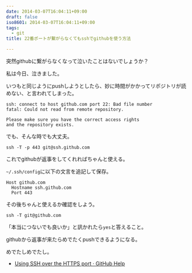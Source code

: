 ```yaml
---
date: 2014-03-07T16:04:11+09:00
draft: false
iso8601: 2014-03-07T16:04:11+09:00
tags:
  - git
title: 22番ポートが繋がらなくてもsshでgithubを使う方法

---
```


<p>突然githubに繋がらなくなって泣いたことはないでしょうか？</p>

<p>私は今日、泣きました。</p>



<p>いつもと同じようにpushしようとしたら、妙に時間がかかってリポジトリが読めない、と言われてしまった。</p>

```
ssh: connect to host github.com port 22: Bad file number
fatal: Could not read from remote repository.

Please make sure you have the correct access rights
and the repository exists.
```

<p>でも、そんな時でも大丈夫。</p>

```
ssh -T -p 443 git@ssh.github.com
```

<p>これでgithubが返事をしてくれればちゃんと使える。</p>

<p><code>~/.ssh/config</code>に以下の文言を追記して保存。</p>

```
Host github.com
  Hostname ssh.github.com
  Port 443
```

<p>その後ちゃんと使えるか確認をしよう。</p>

```
ssh -T git@github.com
```

<p>「本当につないでも良いか」と訊かれたら<code>yes</code>と答えること。</p>

<p>githubから返事が来たらめでたくpushできるようになる。</p>

<p>めでたしめでたし。</p>

<ul>
<li><a href="https://help.github.com/articles/using-ssh-over-the-https-port">Using SSH over the HTTPS port · GitHub Help</a></li>
</ul>
    	